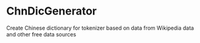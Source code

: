 # ChnDicGenerator
Create Chinese dictionary for tokenizer based on data from Wikipedia data and other free data sources
